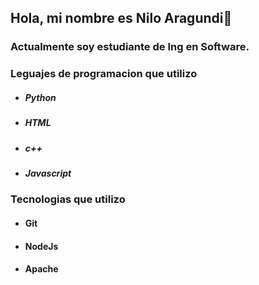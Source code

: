 ## Hola, mi nombre es Nilo Aragundi👋

### **Actualmente soy estudiante de Ing en Software.**

### **Leguajes de programacion que utilizo**
+ ##### Python
+ ##### HTML
+ ##### c++
+ ##### Javascript

### **Tecnologias que utilizo**
+ #### Git
+ #### NodeJs
+ #### Apache

<!--
**Pibex17/Pibex17** is a ✨ _special_ ✨ repository because its `README.md` (this file) appears on your GitHub profile.

Here are some ideas to get you started:

- 🔭 I’m currently working on ...
- 🌱 I’m currently learning ...
- 👯 I’m looking to collaborate on ...
- 🤔 I’m looking for help with ...
- 💬 Ask me about ...
- 📫 How to reach me: ...
- 😄 Pronouns: ...
- ⚡ Fun fact: ...
-->
